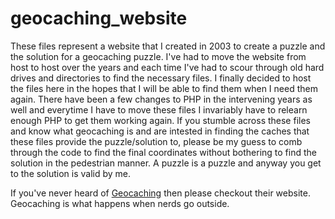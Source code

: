 # geocaching_website
These files represent a website that I created in 2003 to create a puzzle and the solution for a geocaching puzzle. I've had to move the website from host to host
over the years and each time I've had to scour through old hard drives and directories to find the necessary files. I finally decided to host the files here in the
hopes that I will be able to find them when I need them again. There have been a few changes to PHP in the intervening years as well and everytime I have to move
these files I invariably have to relearn enough PHP to get them working again. If you stumble across these files and know what geocaching is and are intested in
finding the caches that these files provide the puzzle/solution to, please be my guess to comb through the code to find the final coordinates without bothering to
find the solution in the pedestrian manner. A puzzle is a puzzle and anyway you get to the solution is valid by me.

If you've never heard of [Geocaching](http://geocaching.com) then please checkout their website. Geocaching is what happens when nerds go outside.
